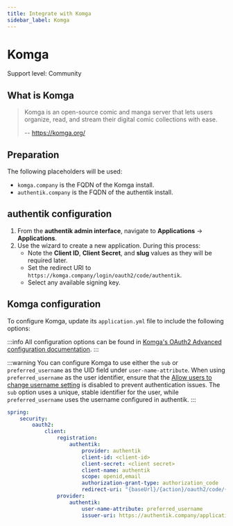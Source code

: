 ```yaml
---
title: Integrate with Komga
sidebar_label: Komga
---
```


# Komga

<span class="badge badge--secondary">Support level: Community</span>

## What is Komga

> Komga is an open-source comic and manga server that lets users organize, read, and stream their digital comic collections with ease.
>
> -- https://komga.org/

## Preparation

The following placeholders will be used:

- `komga.company` is the FQDN of the Komga install.
- `authentik.company` is the FQDN of the authentik install.

## authentik configuration

1. From the **authentik admin interface**, navigate to **Applications** -> **Applications**.
2. Use the wizard to create a new application. During this process:
    - Note the **Client ID**, **Client Secret**, and **slug** values as they will be required later.
    - Set the redirect URI to `https://komga.company/login/oauth2/code/authentik`.
    - Select any available signing key.

## Komga configuration

To configure Komga, update its `application.yml` file to include the following options:

:::info
All configuration options can be found in [Komga's OAuth2 Advanced configuration documentation](https://komga.org/docs/installation/oauth2/#advanced-configuration).
:::

:::warning
You can configure Komga to use either the `sub` or `preferred_username` as the UID field under `user-name-attribute`. When using `preferred_username` as the user identifier, ensure that the [Allow users to change username setting](https://docs.goauthentik.io/docs/sys-mgmt/settings#allow-users-to-change-username) is disabled to prevent authentication issues. The `sub` option uses a unique, stable identifier for the user, while `preferred_username` uses the username configured in authentik.
:::

```yml
spring:
    security:
        oauth2:
            client:
                registration:
                    authentik:
                        provider: authentik
                        client-id: <client-id>
                        client-secret: <client secret>
                        client-name: authentik
                        scope: openid,email
                        authorization-grant-type: authorization_code
                        redirect-uri: "{baseUrl}/{action}/oauth2/code/{registrationId}"
                provider:
                    authentik:
                        user-name-attribute: preferred_username
                        issuer-uri: https://authentik.company/application/o/<application slug>/
```
